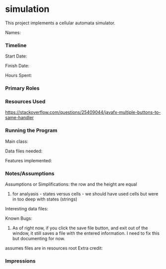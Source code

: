 simulation
====

This project implements a cellular automata simulator.

Names:

### Timeline

Start Date: 

Finish Date: 

Hours Spent:

### Primary Roles


### Resources Used

https://stackoverflow.com/questions/25409044/javafx-multiple-buttons-to-same-handler

### Running the Program

Main class:

Data files needed: 

Features implemented:



### Notes/Assumptions

Assumptions or Simplifications: the row and the height are equal 

1. for analyasis - states versus cells - we should have used cells but were in too deep with states (strings)

Interesting data files:

Known Bugs:

1. As of right now, if you click the save file button, and exit out of the window, it still saves a file with the entered
information. I need to fix this but documenting for now. 

assumes files are in resources root 
Extra credit:

### Impressions


